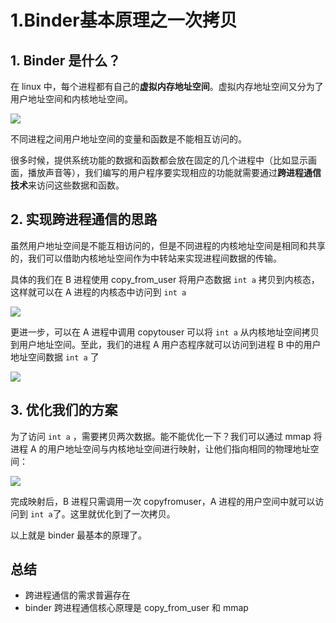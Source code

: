 # 1.Binder基本原理之一次拷贝

## 1. Binder 是什么？

在 linux 中，每个进程都有自己的**虚拟内存地址空间**。虚拟内存地址空间又分为了用户地址空间和内核地址空间。

![](https://gitee.com/stingerzou/pic-bed/raw/master/img/20221117212450.png)

不同进程之间用户地址空间的变量和函数是不能相互访问的。

很多时候，提供系统功能的数据和函数都会放在固定的几个进程中（比如显示画面，播放声音等），我们编写的用户程序要实现相应的功能就需要通过**跨进程通信技术**来访问这些数据和函数。


## 2. 实现跨进程通信的思路

虽然用户地址空间是不能互相访问的，但是不同进程的内核地址空间是相同和共享的，我们可以借助内核地址空间作为中转站来实现进程间数据的传输。

具体的我们在 B 进程使用 copy_from_user 将用户态数据 `int a` 拷贝到内核态，这样就可以在 A 进程的内核态中访问到 `int a`


![](https://gitee.com/stingerzou/pic-bed/raw/master/img/20221117214847.png)

更进一步，可以在 A 进程中调用 copytouser 可以将 `int a` 从内核地址空间拷贝到用户地址空间。至此，我们的进程 A 用户态程序就可以访问到进程 B 中的用户地址空间数据 `int a` 了

![](https://gitee.com/stingerzou/pic-bed/raw/master/img/20221117215145.png)

## 3. 优化我们的方案

为了访问 `int a` ，需要拷贝两次数据。能不能优化一下？我们可以通过 mmap 将进程 A 的用户地址空间与内核地址空间进行映射，让他们指向相同的物理地址空间：

![](https://gitee.com/stingerzou/pic-bed/raw/master/img/20221117220739.png)

完成映射后，B 进程只需调用一次 copyfromuser，A 进程的用户空间中就可以访问到 `int a`了。这里就优化到了一次拷贝。


以上就是 binder 最基本的原理了。


## 总结

* 跨进程通信的需求普遍存在
* binder 跨进程通信核心原理是 copy_from_user 和 mmap

